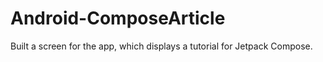 # Android-ComposeArticle
Built a screen for the app, which displays a tutorial for Jetpack Compose.
